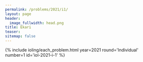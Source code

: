 ```yaml
---
permalink: /problems/2021/i1/
layout: page
header:
  image_fullwidth: head.png
title: Ekari
teaser: 
sitemap: false
---
```


{% include ioling/each_problem.html year=2021 round='Individual' number=1 id='iol-2021-i-1' %}